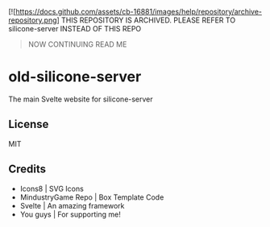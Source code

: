 [![https://docs.github.com/assets/cb-16881/images/help/repository/archive-repository.png]
THIS REPOSITORY IS ARCHIVED. PLEASE REFER TO silicone-server INSTEAD OF THIS REPO 
> NOW CONTINUING READ ME
# old-silicone-server

The main Svelte website for silicone-server

## License

MIT

## Credits

- Icons8 | SVG Icons
- MindustryGame Repo | Box Template Code
- Svelte | An amazing framework
- You guys | For supporting me!
